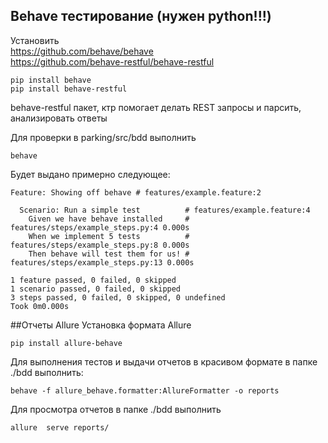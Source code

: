 ## Behave тестирование (нужен python!!!)

Установить<br/>
https://github.com/behave/behave <br/>
https://github.com/behave-restful/behave-restful <br/>
```shell
pip install behave
pip install behave-restful
```

behave-restful пакет, ктр помогает делать REST запросы и парсить, анализировать ответы

Для проверки в parking/src/bdd выполнить
````shell
behave
````
Будет выдано примерно следующее:
````shell
Feature: Showing off behave # features/example.feature:2

  Scenario: Run a simple test          # features/example.feature:4
    Given we have behave installed     # features/steps/example_steps.py:4 0.000s
    When we implement 5 tests          # features/steps/example_steps.py:8 0.000s
    Then behave will test them for us! # features/steps/example_steps.py:13 0.000s

1 feature passed, 0 failed, 0 skipped
1 scenario passed, 0 failed, 0 skipped
3 steps passed, 0 failed, 0 skipped, 0 undefined
Took 0m0.000s
````

##Отчеты Allure
Установка формата Allure
```shell
pip install allure-behave
```
Для выполнения тестов и выдачи отчетов в красивом формате в папке ./bdd выполнить:
````shell
behave -f allure_behave.formatter:AllureFormatter -o reports
````
Для просмотра отчетов в папке ./bdd выполнить
````shell
allure  serve reports/
````